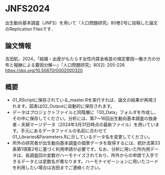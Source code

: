# JNFS2024
出生動向基本調査（JNFS）を用いて『人口問題研究』80巻2号に投稿した論文のReplication Filesです．

## 論文情報
吉田航，2024，「結婚・出産がもたらす女性内賃金格差の規定要因―働き方の分布と報酬による要因分解―」『人口問題研究』80(2): 205-226
https://doi.org/10.50870/0002000320

## 概要
- 01_RScriptに保存されている_master.Rを実行すれば、論文の結果が再現されます。図表は02_Outputに自動的に保存されます。
- データはプロジェクトファイルと同階層に「00_Data」フォルダを作成し、その中に保存してください。分析には、第7〜16回出生動向基本調査の独身者・夫婦マージデータ（2024年3月31日時点の最新ファイル）を用いています。手元にあるデータファイルの名前に合わせて01_Libraries&Parameters.Rに示しているデータ名を変更してください。
- 所外の研究者が出生動向基本調査の個票データを取得するには、統計法第33条第1項第2号に基づく利用申請が必要です。なお、分析に用いた所内用データは、各調査回の変数がハーモナイズされており、所外からの申請で入手できるデータとは変数名が異なります。ハーモナイゼーションに用いたコードを利用したい場合は吉田までご連絡ください。
